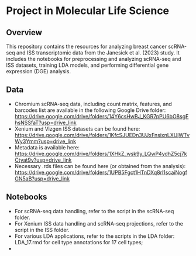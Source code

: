 # Project in Molecular Life Science

## Overview
This repository contains the resources for analyzing breast cancer scRNA-seq and ISS transcriptomic data from the Janesick et al. (2023) study.  It includes the notebooks for preprocessing and analyzing scRNA-seq and ISS datasets, training LDA models, and performing differential gene expression (DGE) analysis.

## Data
- Chromium scRNA-seq data, including count matrix, features, and barcodes list are available in the following Google Drive folder: https://drive.google.com/drive/folders/14Y6csHwBJ_KGR7pPU6bO8sgFhsNSSfaT?usp=drive_link
- Xenium and Vizgen ISS datasets can be found here: https://drive.google.com/drive/folders/1KfcSJUEDn3UJxFnsixnLXUjWTvWy3Ymm?usp=drive_link
- Metadata is available here: https://drive.google.com/drive/folders/1XHkZ_wsk9y_LQwP4ydhZ5cj7kCtyat9v?usp=drive_link
- Necessary .rds files can be found here (or obtained from the analysis): https://drive.google.com/drive/folders/1UPB5Fgct1HTnDXq8rl1scaiNogfGN5aB?usp=drive_link

## Notebooks
- For scRNA-seq data handling, refer to the script in the scRNA-seq folder.
- For Xenium ISS data handling and scRNA-seq projections, refer to the script in the ISS folder.
- For various LDA applications, refer to the scripts in the LDA folder: LDA_17.rmd for cell type annotations for 17 cell types; 
- 

